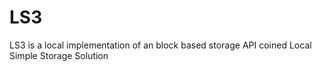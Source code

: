 # LS3
LS3 is a local implementation of an block based storage API coined Local Simple Storage Solution
